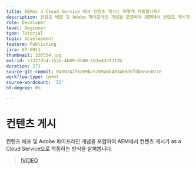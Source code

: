 ```yaml
---
title: AEMas a Cloud Service 에서 컨텐츠 게시는 어떻게 작동합니까?
description: 컨텐츠 배포 및 Adobe 파이프라인 개념을 포함하여 AEM에서 컨텐츠 게시가 as a Cloud Service으로 작동하는 방식을 살펴봅니다.
role: Developer
level: Beginner
type: Tutorial
topic: Development
feature: Publishing
jira: KT-6911
thumbnail: 330554.jpg
exl-id: 53327d54-152b-4b89-8540-181e433f312b
duration: 273
source-git-commit: 0400242f6a99bc5209a8b483469d5fd88eac077e
workflow-type: tm+mt
source-wordcount: '53'
ht-degree: 0%

---
```


# 컨텐츠 게시

컨텐츠 배포 및 Adobe 파이프라인 개념을 포함하여 AEM에서 컨텐츠 게시가 as a Cloud Service으로 작동하는 방식을 살펴봅니다.

>[!VIDEO](https://video.tv.adobe.com/v/330554?quality=12&learn=on)
